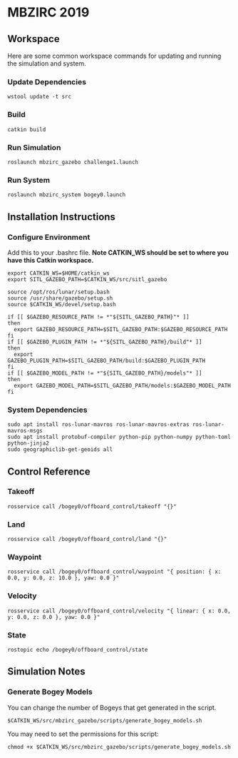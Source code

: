 # MBZIRC 2019

## Workspace

Here are some common workspace commands for updating and running the simulation and system.

### Update Dependencies

    wstool update -t src

### Build

    catkin build

### Run Simulation

    roslaunch mbzirc_gazebo challenge1.launch

### Run System

    roslaunch mbzirc_system bogey0.launch

## Installation Instructions

### Configure Environment

Add this to your .bashrc file. **Note CATKIN_WS should be set to where you have this Catkin workspace.**

    export CATKIN_WS=$HOME/catkin_ws
    export SITL_GAZEBO_PATH=$CATKIN_WS/src/sitl_gazebo

    source /opt/ros/lunar/setup.bash
    source /usr/share/gazebo/setup.sh
    source $CATKIN_WS/devel/setup.bash

    if [[ $GAZEBO_RESOURCE_PATH != *"${SITL_GAZEBO_PATH}"* ]]
    then
      export GAZEBO_RESOURCE_PATH=$SITL_GAZEBO_PATH:$GAZEBO_RESOURCE_PATH
    fi
    if [[ $GAZEBO_PLUGIN_PATH != *"${SITL_GAZEBO_PATH}/build"* ]]
    then
      export GAZEBO_PLUGIN_PATH=$SITL_GAZEBO_PATH/build:$GAZEBO_PLUGIN_PATH
    fi
    if [[ $GAZEBO_MODEL_PATH != *"${SITL_GAZEBO_PATH}/models"* ]]
    then
      export GAZEBO_MODEL_PATH=$SITL_GAZEBO_PATH/models:$GAZEBO_MODEL_PATH
    fi

### System Dependencies

    sudo apt install ros-lunar-mavros ros-lunar-mavros-extras ros-lunar-mavros-msgs
    sudo apt install protobuf-compiler python-pip python-numpy python-toml python-jinja2
    sudo geographiclib-get-geoids all

## Control Reference

### Takeoff

    rosservice call /bogey0/offboard_control/takeoff "{}"

### Land

    rosservice call /bogey0/offboard_control/land "{}"

### Waypoint

    rosservice call /bogey0/offboard_control/waypoint "{ position: { x: 0.0, y: 0.0, z: 10.0 }, yaw: 0.0 }"

### Velocity

    rosservice call /bogey0/offboard_control/velocity "{ linear: { x: 0.0, y: 0.0, z: 0.0 }, yaw: 0.0 }"

### State

    rostopic echo /bogey0/offboard_control/state

## Simulation Notes

### Generate Bogey Models

You can change the number of Bogeys that get generated in the script.

    $CATKIN_WS/src/mbzirc_gazebo/scripts/generate_bogey_models.sh

You may need to set the permissions for this script:

    chmod +x $CATKIN_WS/src/mbzirc_gazebo/scripts/generate_bogey_models.sh
